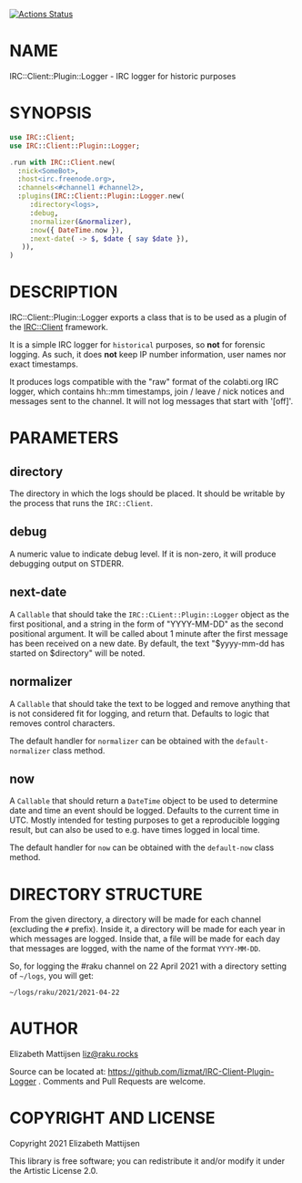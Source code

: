 [![Actions Status](https://github.com/lizmat/IRC-Client-Plugin-Logger/workflows/test/badge.svg)](https://github.com/lizmat/IRC-Client-Plugin-Logger/actions)

NAME
====

IRC::Client::Plugin::Logger - IRC logger for historic purposes

SYNOPSIS
========

```raku
use IRC::Client;
use IRC::Client::Plugin::Logger;

.run with IRC::Client.new(
  :nick<SomeBot>,
  :host<irc.freenode.org>,
  :channels<#channel1 #channel2>,
  :plugins(IRC::Client::Plugin::Logger.new(
     :directory<logs>,
     :debug,
     :normalizer(&normalizer),
     :now({ DateTime.now }),
     :next-date( -> $, $date { say $date }),
   )),
)
```

DESCRIPTION
===========

IRC::Client::Plugin::Logger exports a class that is to be used as a plugin of the [IRC::Client](IRC::Client) framework.

It is a simple IRC logger for `historical` purposes, so **not** for forensic logging. As such, it does **not** keep IP number information, user names nor exact timestamps.

It produces logs compatible with the "raw" format of the colabti.org IRC logger, which contains hh::mm timestamps, join / leave / nick notices and messages sent to the channel. It will not log messages that start with '[off]'.

PARAMETERS
==========

directory
---------

The directory in which the logs should be placed. It should be writable by the process that runs the `IRC::Client`.

debug
-----

A numeric value to indicate debug level. If it is non-zero, it will produce debugging output on STDERR.

next-date
---------

A `Callable` that should take the `IRC::CLient::Plugin::Logger` object as the first positional, and a string in the form of "YYYY-MM-DD" as the second positional argument. It will be called about 1 minute after the first message has been received on a new date. By default, the text "$yyyy-mm-dd has started on $directory" will be noted.

normalizer
----------

A `Callable` that should take the text to be logged and remove anything that is not considered fit for logging, and return that. Defaults to logic that removes control characters.

The default handler for `normalizer` can be obtained with the `default-normalizer` class method.

now
---

A `Callable` that should return a `DateTime` object to be used to determine date and time an event should be logged. Defaults to the current time in UTC. Mostly intended for testing purposes to get a reproducible logging result, but can also be used to e.g. have times logged in local time.

The default handler for `now` can be obtained with the `default-now` class method.

DIRECTORY STRUCTURE
===================

From the given directory, a directory will be made for each channel (excluding the `#` prefix). Inside it, a directory will be made for each year in which messages are logged. Inside that, a file will be made for each day that messages are logged, with the name of the format `YYYY-MM-DD`.

So, for logging the #raku channel on 22 April 2021 with a directory setting of `~/logs`, you will get:

    ~/logs/raku/2021/2021-04-22

AUTHOR
======

Elizabeth Mattijsen <liz@raku.rocks>

Source can be located at: https://github.com/lizmat/IRC-Client-Plugin-Logger . Comments and Pull Requests are welcome.

COPYRIGHT AND LICENSE
=====================

Copyright 2021 Elizabeth Mattijsen

This library is free software; you can redistribute it and/or modify it under the Artistic License 2.0.

